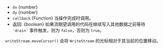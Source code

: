 <!-- YAML
added: v0.7.7
changes:
  - version: v12.7.0
    pr-url: https://github.com/nodejs/node/pull/28721
    description: 流的 write() 回调和返回值会被导出。
-->

* `dx` {number}
* `dy` {number}
* `callback` {Function} 当操作完成时调用。
* 返回: {boolean} 如果流期望调用的代码在继续写入其他数据之前等待 `'drain'` 事件触发，则为 `false`，否则为 `true`。

`writeStream.moveCursor()` 会将 `WriteStream` 的光标相对于其当前的位置移动。

